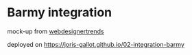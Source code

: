 # Barmy integration

mock-up from [webdesignertrends](https://www.webdesignertrends.com/2017/02/psd-webdesign-gratuit/)


deployed on https://joris-gallot.github.io/02-integration-barmy